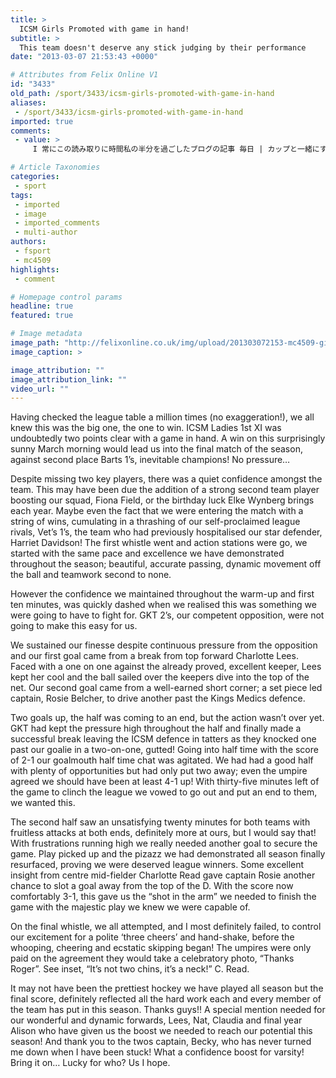 ```yaml
---
title: >
  ICSM Girls Promoted with game in hand!
subtitle: >
  This team doesn't deserve any stick judging by their performance
date: "2013-03-07 21:53:43 +0000"

# Attributes from Felix Online V1
id: "3433"
old_path: /sport/3433/icsm-girls-promoted-with-game-in-hand
aliases:
 - /sport/3433/icsm-girls-promoted-with-game-in-hand
imported: true
comments:
 - value: >
     I 常にこの読み取りに時間私の半分を過ごしたブログの記事 毎日 | カップと一緒にすべての時間。 <br>一番人気 国内即発 http://expacom.com

# Article Taxonomies
categories:
 - sport
tags:
 - imported
 - image
 - imported_comments
 - multi-author
authors:
 - fsport
 - mc4509
highlights:
 - comment

# Homepage control params
headline: true
featured: true

# Image metadata
image_path: "http://felixonline.co.uk/img/upload/201303072153-mc4509-girlshockey.jpg"
image_caption: >

image_attribution: ""
image_attribution_link: ""
video_url: ""
---
```


Having checked the league table a million times (no exaggeration!), we all knew this was the big one, the one to win. ICSM Ladies 1st XI was undoubtedly two points clear with a game in hand. A win on this surprisingly sunny March morning would lead us into the final match of the season, against second place Barts 1’s, inevitable champions! No pressure…

Despite missing two key players, there was a quiet confidence amongst the team. This may have been due the addition of a strong second team player boosting our squad, Fiona Field, or the birthday luck Elke Wynberg brings each year. Maybe even the fact that we were entering the match with a string of wins, cumulating in a thrashing of our self-proclaimed league rivals, Vet’s 1’s, the team who had previously hospitalised our star defender, Harriet Davidson! The first whistle went and action stations were go, we started with the same pace and excellence we have demonstrated throughout the season; beautiful, accurate passing, dynamic movement off the ball and teamwork second to none.

However the confidence we maintained throughout the warm-up and first ten minutes, was quickly dashed when we realised this was something we were going to have to fight for. GKT 2’s, our competent opposition, were not going to make this easy for us.

We sustained our finesse despite continuous pressure from the opposition and our first goal came from a break from top forward Charlotte Lees. Faced with a one on one against the already proved, excellent keeper, Lees kept her cool and the ball sailed over the keepers dive into the top of the net. Our second goal came from a well-earned short corner; a set piece led captain, Rosie Belcher, to drive another past the Kings Medics defence.

Two goals up, the half was coming to an end, but the action wasn’t over yet. GKT had kept the pressure high throughout the half and finally made a successful break leaving the ICSM defence in tatters as they knocked one past our goalie in a two-on-one, gutted! Going into half time with the score of 2-1 our goalmouth half time chat was agitated. We had had a good half with plenty of opportunities but had only put two away; even the umpire agreed we should have been at least 4-1 up! With thirty-five minutes left of the game to clinch the league we vowed to go out and put an end to them, we wanted this.

The second half saw an unsatisfying twenty minutes for both teams with fruitless attacks at both ends, definitely more at ours, but I would say that! With frustrations running high we really needed another goal to secure the game. Play picked up and the pizazz we had demonstrated all season finally resurfaced, proving we were deserved league winners. Some excellent insight from centre mid-fielder Charlotte Read gave captain Rosie another chance to slot a goal away from the top of the D. With the score now comfortably 3-1, this gave us the “shot in the arm” we needed to finish the game with the majestic play we knew we were capable of.

On the final whistle, we all attempted, and I most definitely failed, to control our excitement for a polite ‘three cheers’ and hand-shake, before the whooping, cheering and ecstatic skipping began! The umpires were only paid on the agreement they would take a celebratory photo, “Thanks Roger”. See inset, “It’s not two chins, it’s a neck!” C. Read.

It may not have been the prettiest hockey we have played all season but the final score, definitely reflected all the hard work each and every member of the team has put in this season. Thanks guys!!
 A special mention needed for our wonderful and dynamic forwards, Lees, Nat, Claudia and final year Alison who have given us the boost we needed to reach our potential this season! And thank you to the twos captain, Becky, who has never turned me down when I have been stuck! What a confidence boost for varsity! Bring it on… Lucky for who? Us I hope.
